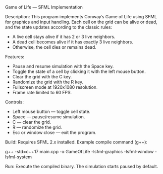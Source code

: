 Game of Life — SFML Implementation

Description:
This program implements Conway’s Game of Life using SFML for graphics and input handling.
Each cell on the grid can be alive or dead, and the state updates according to the classic rules:
- A live cell stays alive if it has 2 or 3 live neighbors.
- A dead cell becomes alive if it has exactly 3 live neighbors.
- Otherwise, the cell dies or remains dead.

Features:
- Pause and resume simulation with the Space key.
- Toggle the state of a cell by clicking it with the left mouse button.
- Clear the grid with the C key.
- Randomize the grid with the R key.
- Fullscreen mode at 1920x1080 resolution.
- Frame rate limited to 60 FPS.

Controls:
- Left mouse button — toggle cell state.
- Space — pause/resume simulation.
- C — clear the grid.
- R — randomize the grid.
- Esc or window close — exit the program.

Build:
Requires SFML 2.x installed.
Example compile command (g++):

g++ -std=c++17 main.cpp -o GameOfLife -lsfml-graphics -lsfml-window -lsfml-system

Run:
Execute the compiled binary. The simulation starts paused by default.
